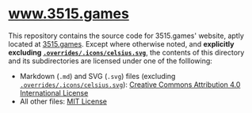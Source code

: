 # www.3515.games

This repository contains the source code for 3515.games' website, aptly located at [3515.games](https://3515.games).
Except where otherwise noted, and **explicitly excluding 
[`.overrides/.icons/celsius.svg`](.overrides/.icons/celsius.svg)**, the contents of this directory and its 
subdirectories are licensed under one of the folllowing:

- Markdown (`.md`) and SVG (`.svg`) files (excluding [`.overrides/.icons/celsius.svg`](.overrides/.icons/celsius.svg)): [Creative Commons Attribution 4.0 International License](licenses/CC-BY-4.0.md)
- All other files: [MIT License](licenses/MIT.md)